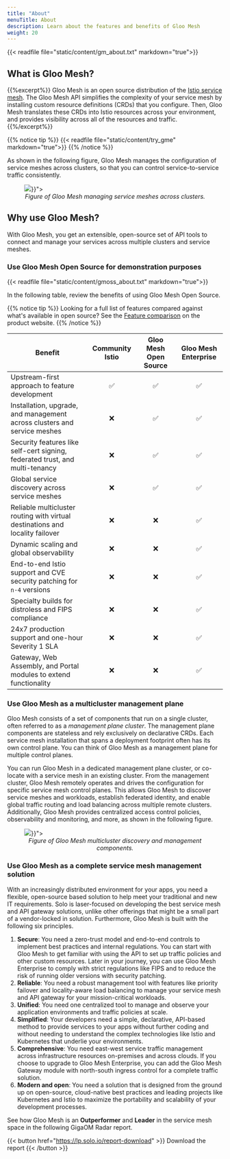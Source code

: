 ```yaml
---
title: "About"
menuTitle: About
description: Learn about the features and benefits of Gloo Mesh
weight: 20
---
```


{{< readfile file="static/content/gm_about.txt" markdown="true">}}

## What is Gloo Mesh?

{{%excerpt%}}
Gloo Mesh is an open source distribution of the [Istio service mesh](https://istio.io/). The Gloo Mesh API simplifies the complexity of your service mesh by installing custom resource definitions (CRDs) that you configure. Then, Gloo Mesh translates these CRDs into Istio resources across your environment, and provides visibility across all of the resources and traffic.
{{%/excerpt%}}

{{% notice tip %}}
{{< readfile file="static/content/try_gme" markdown="true">}}
{{% /notice %}}

As shown in the following figure, Gloo Mesh manages the configuration of service meshes across clusters, so that you can control service-to-service traffic consistently. 

<figure><img src="{{< versioned_link_path fromRoot="/img/gloomesh-3clusters.png">}}">
<figcaption style="text-align:center;font-style:italic">Figure of Gloo Mesh managing service meshes across clusters.</figcaption></figure>

## Why use Gloo Mesh?

With Gloo Mesh, you get an extensible, open-source set of API tools to connect and manage your services across multiple clusters and service meshes.

### Use Gloo Mesh Open Source for demonstration purposes

{{< readfile file="static/content/gmoss_about.txt" markdown="true">}}

In the following table, review the benefits of using Gloo Mesh Open Source.

{{% notice tip %}}
Looking for a full list of features compared against what's available in open source? See the [Feature comparison](https://www.solo.io/products/gloo-mesh/) on the product website.
{{% /notice %}}

| Benefit | Community Istio | Gloo Mesh Open Source | Gloo Mesh Enterprise |
| ------- | :-------------: | :-------------------: | :------------------: |
| Upstream-first approach to feature development | ✅ | ✅ | ✅ | 
| Installation, upgrade, and management across clusters and service meshes | ❌ | ✅ | ✅ |
| Security features like self-cert signing, federated trust, and multi-tenancy | ❌ | ✅ | ✅ |
| Global service discovery across service meshes | ❌ | ✅ | ✅ |
| Reliable multicluster routing with virtual destinations and locality failover | ❌ | ❌ | ✅ |
| Dynamic scaling and global observability | ❌ | ❌ | ✅ |
| End-to-end Istio support and CVE security patching for `n-4` versions | ❌ | ❌ | ✅  |
| Specialty builds for distroless and FIPS compliance | ❌ | ❌ | ✅  |
| 24x7 production support and one-hour Severity 1 SLA | ❌ | ❌ | ✅  |
| Gateway, Web Assembly, and Portal modules to extend functionality | ❌ | ❌ | ✅  |

### Use Gloo Mesh as a multicluster management plane

Gloo Mesh consists of a set of components that run on a single cluster, often referred to as a *management plane cluster*. The management plane components are stateless and rely exclusively on declarative CRDs. Each service mesh installation that spans a deployment footprint often has its own control plane. You can think of Gloo Mesh as a management plane for multiple control planes.

You can run Gloo Mesh in a dedicated management plane cluster, or co-locate with a service mesh in an existing cluster. From the management cluster, Gloo Mesh remotely operates and drives the configuration for specific service mesh control planes. This allows Gloo Mesh to discover service meshes and workloads, establish federated identity, and enable global traffic routing and load balancing across multiple remote clusters. Additionally, Gloo Mesh provides centralized access control policies, observability and monitoring, and more, as shown in the following figure.

<figure><img src="{{< versioned_link_path fromRoot="/img/concepts-gloomesh-components.png">}}">
<figcaption style="text-align:center;font-style:italic">Figure of Gloo Mesh multicluster discovery and management components.</figcaption></figure>

### Use Gloo Mesh as a complete service mesh management solution

With an increasingly distributed environment for your apps, you need a flexible, open-source based solution to help meet your traditional and new IT requirements. Solo is laser-focused on developing the best service mesh and API gateway solutions, unlike other offerings that might be a small part of a vendor-locked in solution. Furthermore, Gloo Mesh is built with the following six principles.

1. **Secure**: You need a zero-trust model and end-to-end controls to implement best practices and internal regulations. You can start with Gloo Mesh to get familiar with using the API to set up traffic policies and other custom resources. Later in your journey, you can use Gloo Mesh Enterprise to comply with strict regulations like FIPS and to reduce the risk of running older versions with security patching. 
2. **Reliable**: You need a robust management tool with features like priority failover and locality-aware load balancing to manage your service mesh and API gateway for your mission-critical workloads.
3. **Unified**: You need one centralized tool to manage and observe your application environments and traffic policies at scale.
4. **Simplified**: Your developers need a simple, declarative, API-based method to provide services to your apps without further coding and without needing to understand the complex technologies like Istio and Kubernetes that underlie your environments. 
5. **Comprehensive**: You need east-west service traffic management across infrastructure resources on-premises and across clouds. If you choose to upgrade to Gloo Mesh Enterprise, you can add the Gloo Mesh Gateway module with north-south ingress control for a complete traffic solution. 
6. **Modern and open**: You need a solution that is designed from the ground up on open-source, cloud-native best practices and leading projects like Kubernetes and Istio to maximize the portability and scalability of your development processes.

See how Gloo Mesh is an **Outperformer** and **Leader** in the service mesh space in the following GigaOM Radar report.

{{< button href="https://lp.solo.io/report-download" >}} Download the report {{< /button >}}
